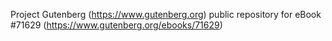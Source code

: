Project Gutenberg (https://www.gutenberg.org) public repository
for eBook #71629 (https://www.gutenberg.org/ebooks/71629)
